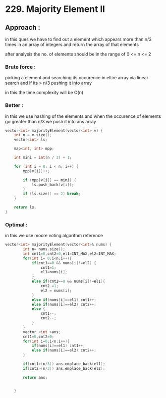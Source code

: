 # 229. Majority Element II
## Approach :
in this ques we have to find out a element which appears more than n/3 times in an array of integers and return the array of that elements

after analysis the no. of elements should be in the range of 0 <= n <= 2
### Brute force :
picking a element and searching its occurence in eltire array via linear search and if its > n/3 pushing it into array

in this the time complexity will be O(n)

### Better :
in this we use hashing of the elements and when the occurence of elements go greater than n/3 we push it into ans array

```cpp
vector<int> majorityElement(vector<int> v) {
    int n = v.size();
    vector<int> ls;

    map<int, int> mpp;

    int mini = int(n / 3) + 1;

    for (int i = 0; i < n; i++) {
        mpp[v[i]]++;

        if (mpp[v[i]] == mini) {
            ls.push_back(v[i]);
        }
        if (ls.size() == 2) break;
    }

    return ls;
}
```

### Optimal :
in this we use moore voting algorithm reference

```cpp
vector<int> majorityElement(vector<int>& nums) {
        int n= nums.size();
        int cnt1=0,cnt2=0,el1=INT_MAX,el2=INT_MAX;
        for(int i= 0;i<n;i++){
            if(cnt1==0 && nums[i]!=el2) {
                cnt1=1;
                el1=nums[i];
            }
            else if(cnt2==0 && nums[i]!=el1){
                cnt2 =1;
                el2 = nums[i];
            }
            else if(nums[i]==el1) cnt1++;
            else if(nums[i]==el2) cnt2++;
            else {
                cnt1--;
                cnt2--;
            }
        }
        vector <int >ans;
        cnt1=0,cnt2=0;
        for(int i=0;i<n;i++){
            if(nums[i]==el1) cnt1++;
            else if(nums[i]==el2) cnt2++;
        }

        if(cnt1>(n/3)) ans.emplace_back(el1);
        if(cnt2>(n/3)) ans.emplace_back(el2);

        return ans;


    }
```
